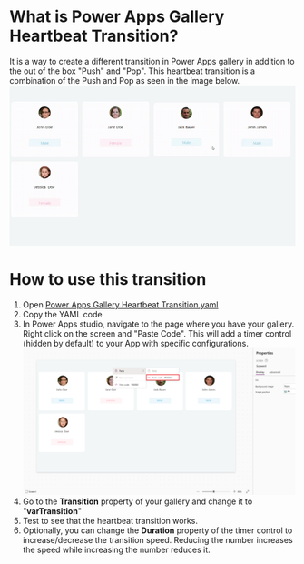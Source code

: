 
# What is Power Apps Gallery Heartbeat Transition?
It is a way to create a different transition in Power Apps gallery in addition to the out of the box "Push" and "Pop". This heartbeat transition is a combination of the Push and Pop as seen in the image below.
![](Gallery-Heartbeat-Transition.gif)

# How to use this transition
1. Open [Power Apps Gallery Heartbeat Transition.yaml](/YAML/PowerAppsGalleryHeartbeatTransition/Power%20Apps%20Gallery%20Heartbeat%20Transition.yaml)
2. Copy the YAML code
3. In Power Apps studio, navigate to the page where you have your gallery. Right click on the screen and "Paste Code". This will add a timer control (hidden by default) to your App with specific configurations. 
![](Paste%20Code%20Power%20Apps.png)
4. Go to the **Transition** property of your gallery and change it to "**varTransition**"
5. Test to see that the heartbeat transition works.
6. Optionally, you can change the **Duration** property of the timer control to increase/decrease the transition speed. Reducing the number increases the speed while increasing the number reduces it. 
